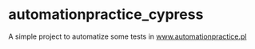 # automationpractice_cypress
A simple project to automatize some tests in www.automationpractice.pl
